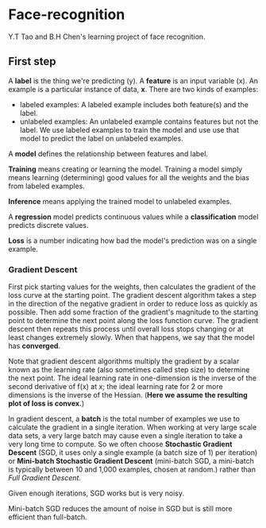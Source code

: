 # Face-recognition
Y.T Tao and B.H Chen's learning project of face recognition.

## First step
A **label** is the thing we're predicting (y). A **feature** is an input variable (x). An example is a particular instance of data, **x**. There are two kinds of examples: 
- labeled examples: A labeled example includes both feature(s) and the label.
- unlabeled examples: An unlabeled example contains features but not the label.
We use labeled examples to train the model and use use that model to predict the label on unlabeled examples.

A **model** defines the relationship between features and label. 

**Training** means creating or learning the model. Training a model simply means learning (determining) good values for all the weights and the bias from labeled examples.

**Inference** means applying the trained model to unlabeled examples.

A **regression** model predicts continuous values while a **classification** model predicts discrete values.

**Loss** is a number indicating how bad the model's prediction was on a single example.

### Gradient Descent
First pick starting values for the weights, then calculates the gradient of the loss curve at the starting point. The gradient descent algorithm takes a step in the direction of the negative gradient in order to reduce loss as quickly as possible. Then add some fraction of the gradient's magnitude to the starting point to determine the next point along the loss function curve. The gradient descent then repeats this process until overall loss stops changing or at least changes extremely slowly.  When that happens, we say that the model has **converged**.

Note that gradient descent algorithms multiply the gradient by a scalar known as the learning rate (also sometimes called step size) to determine the next point. The ideal learning rate in one-dimension is the inverse of the second derivative of f(x) at x; the ideal learning rate for 2 or more dimensions is the inverse of the Hessian. (**Here we assume the resulting plot of loss is convex.**)

In gradient descent, a **batch** is the total number of examples we use to calculate the gradient in a single iteration. When working at very large scale data sets, a very large batch may cause even a single iteration to take a very long time to compute. So we often choose **Stochastic Gradient Descent** (SGD, it uses only a single example (a batch size of 1) per iteration) or **Mini-batch Stochastic Gradient Descent** (mini-batch SGD, a mini-batch is typically between 10 and 1,000 examples, chosen at random.) rather than *Full Gradient Descent.*

Given enough iterations, SGD works but is very noisy. 

Mini-batch SGD reduces the amount of noise in SGD but is still more efficient than full-batch.
